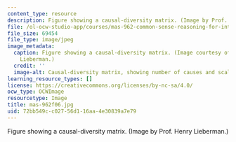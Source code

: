 ```yaml
---
content_type: resource
description: Figure showing a causal-diversity matrix. (Image by Prof. Henry Lieberman.)
file: /ol-ocw-studio-app/courses/mas-962-common-sense-reasoning-for-interactive-applications-fall-2006/72bb549cc02756d116aa4e30839a7e79_mas-962f06.jpg
file_size: 69454
file_type: image/jpeg
image_metadata:
  caption: Figure showing a causal-diversity matrix. (Image courtesy of Prof. Henry
    Lieberman.)
  credit: ''
  image-alt: Causal-diversity matrix, showing number of causes and scale of effect.
learning_resource_types: []
license: https://creativecommons.org/licenses/by-nc-sa/4.0/
ocw_type: OCWImage
resourcetype: Image
title: mas-962f06.jpg
uid: 72bb549c-c027-56d1-16aa-4e30839a7e79
---
```

Figure showing a causal-diversity matrix. (Image by Prof. Henry Lieberman.)